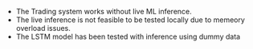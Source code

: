 - The Trading system works without live ML inference.
- The live inference is not feasible to be tested locally due to memeory overload issues.
- The LSTM model has been tested with inference using dummy data